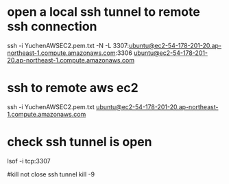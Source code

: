 
# open a local ssh tunnel to remote ssh connection
ssh -i YuchenAWSEC2.pem.txt -N -L 3307:ubuntu@ec2-54-178-201-20.ap-northeast-1.compute.amazonaws.com:3306 ubuntu@ec2-54-178-201-20.ap-northeast-1.compute.amazonaws.com

# ssh to remote aws ec2
ssh -i YuchenAWSEC2.pem.txt ubuntu@ec2-54-178-201-20.ap-northeast-1.compute.amazonaws.com

# check ssh tunnel is open
lsof -i tcp:3307

#kill not close ssh tunnel 
kill -9 <PID>